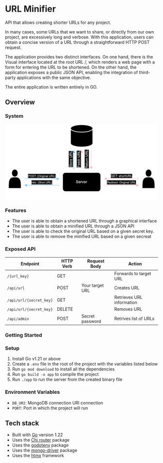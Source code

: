 # URL Minifier

API that allows creating shorter URLs for any project.

In many cases, some URLs that we want to share, or directly from our own project, are excessively long and verbose. With this application, users can obtain a concise version of a URL through a straightforward HTTP POST request.

The application provides two distinct interfaces. On one hand, there is the Visual interface located at the root URL /, which renders a web page with a form for entering the URL to be shortened. On the other hand, the application exposes a public JSON API, enabling the integration of third-party applications with the same objective.

The entire application is written entirely in GO.

## Overview

### System

![Project system diagram](./others/URLShortenerDiagram.png)

### Features

- The user is able to obtain a shortened URL through a graphical interface
- The user is able to obtain a minified URL through a JSON API
- The user is able to check the original URL based on a given secret key.
- The user is able to remove the minified URL based on a given secreat

### Exposed API

| Endpoint                | HTTP Verb | Request Body    | Action |
| ----------------------- | --------- | --------------- | ------ |
| `/{url_key}`            | GET       |                 | Forwards to target URL |
| `/api/url`              | POST      | Your target URL | Creates URL |
| `/api/url/{secret_key}` | GET       |                 | Retrieves URL information |
| `/api/url/{secret_key}` | DELETE    |                 | Removes URL |
| `/api/admin`            | POST      | Secret password | Retrives list of URLs |

### Getting Started

### Setup

1. Install Go v1.21 or above
2. Create a `.env` file in the root of the project with the variables listed below
3. Run `go mod download` to install all the dependencies
4. Run `go build -o app` to compile the project
5. Run `./app` to run the server from the created binary file

### Environment Variables

- `DB_URI`: MongoDB connection URI connection
- `PORT`: Port in which the project will run

## Tech stack

- Built with [Go](https://go.dev/) version 1.22
- Uses the [Chi router](https://github.com/go-chi/chi/v5) package
- Uses the [godotenv](https://github.com/joho/godotenv) package
- Uses the [mongo-driver](https://pkg.go.dev/go.mongodb.org/mongo-driver/mongo) package
- Uses the [htmx](https://htmx.org/) framework
